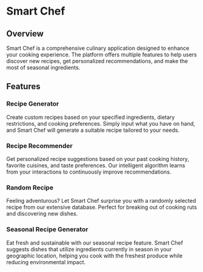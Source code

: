 # Smart Chef

## Overview
Smart Chef is a comprehensive culinary application designed to enhance your cooking experience. The platform offers multiple features to help users discover new recipes, get personalized recommendations, and make the most of seasonal ingredients.

## Features

### Recipe Generator
Create custom recipes based on your specified ingredients, dietary restrictions, and cooking preferences. Simply input what you have on hand, and Smart Chef will generate a suitable recipe tailored to your needs.

### Recipe Recommender
Get personalized recipe suggestions based on your past cooking history, favorite cuisines, and taste preferences. Our intelligent algorithm learns from your interactions to continuously improve recommendations.

### Random Recipe
Feeling adventurous? Let Smart Chef surprise you with a randomly selected recipe from our extensive database. Perfect for breaking out of cooking ruts and discovering new dishes.

### Seasonal Recipe Generator
Eat fresh and sustainable with our seasonal recipe feature. Smart Chef suggests dishes that utilize ingredients currently in season in your geographic location, helping you cook with the freshest produce while reducing environmental impact.

